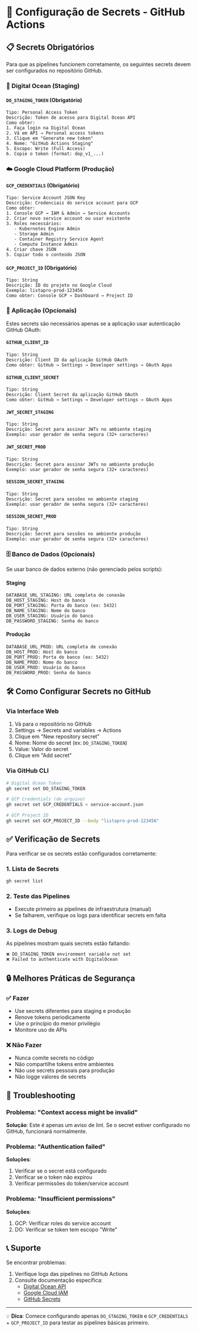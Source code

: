 # 🔑 Configuração de Secrets - GitHub Actions

## 📋 Secrets Obrigatórios

Para que as pipelines funcionem corretamente, os seguintes secrets devem ser configurados no repositório GitHub.

### 🌊 Digital Ocean (Staging)

#### `DO_STAGING_TOKEN` (Obrigatório)
```
Tipo: Personal Access Token
Descrição: Token de acesso para Digital Ocean API
Como obter:
1. Faça login na Digital Ocean
2. Vá em API → Personal access tokens
3. Clique em "Generate new token"
4. Nome: "GitHub Actions Staging"
5. Escopo: Write (Full Access)
6. Copie o token (format: dop_v1_...)
```

### ☁️ Google Cloud Platform (Produção)

#### `GCP_CREDENTIALS` (Obrigatório)
```
Tipo: Service Account JSON Key
Descrição: Credenciais do service account para GCP
Como obter:
1. Console GCP → IAM & Admin → Service Accounts
2. Criar novo service account ou usar existente
3. Roles necessários:
   - Kubernetes Engine Admin
   - Storage Admin
   - Container Registry Service Agent
   - Compute Instance Admin
4. Criar chave JSON
5. Copiar todo o conteúdo JSON
```

#### `GCP_PROJECT_ID` (Obrigatório)
```
Tipo: String
Descrição: ID do projeto no Google Cloud
Exemplo: listapro-prod-123456
Como obter: Console GCP → Dashboard → Project ID
```

### 🔐 Aplicação (Opcionais)

Estes secrets são necessários apenas se a aplicação usar autenticação GitHub OAuth:

#### `GITHUB_CLIENT_ID`
```
Tipo: String  
Descrição: Client ID da aplicação GitHub OAuth
Como obter: GitHub → Settings → Developer settings → OAuth Apps
```

#### `GITHUB_CLIENT_SECRET`
```
Tipo: String
Descrição: Client Secret da aplicação GitHub OAuth  
Como obter: GitHub → Settings → Developer settings → OAuth Apps
```

#### `JWT_SECRET_STAGING`
```
Tipo: String
Descrição: Secret para assinar JWTs no ambiente staging
Exemplo: usar gerador de senha segura (32+ caracteres)
```

#### `JWT_SECRET_PROD`
```
Tipo: String
Descrição: Secret para assinar JWTs no ambiente produção
Exemplo: usar gerador de senha segura (32+ caracteres)
```

#### `SESSION_SECRET_STAGING`
```
Tipo: String
Descrição: Secret para sessões no ambiente staging
Exemplo: usar gerador de senha segura (32+ caracteres)
```

#### `SESSION_SECRET_PROD`
```
Tipo: String
Descrição: Secret para sessões no ambiente produção
Exemplo: usar gerador de senha segura (32+ caracteres)
```

### 🗄️ Banco de Dados (Opcionais)

Se usar banco de dados externo (não gerenciado pelos scripts):

#### Staging
```
DATABASE_URL_STAGING: URL completa de conexão
DB_HOST_STAGING: Host do banco
DB_PORT_STAGING: Porta do banco (ex: 5432)
DB_NAME_STAGING: Nome do banco
DB_USER_STAGING: Usuário do banco
DB_PASSWORD_STAGING: Senha do banco
```

#### Produção
```
DATABASE_URL_PROD: URL completa de conexão
DB_HOST_PROD: Host do banco
DB_PORT_PROD: Porta do banco (ex: 5432)
DB_NAME_PROD: Nome do banco
DB_USER_PROD: Usuário do banco
DB_PASSWORD_PROD: Senha do banco
```

## 🛠️ Como Configurar Secrets no GitHub

### Via Interface Web
1. Vá para o repositório no GitHub
2. Settings → Secrets and variables → Actions
3. Clique em "New repository secret"
4. Nome: Nome do secret (ex: `DO_STAGING_TOKEN`)
5. Value: Valor do secret
6. Clique em "Add secret"

### Via GitHub CLI
```bash
# Digital Ocean Token
gh secret set DO_STAGING_TOKEN

# GCP Credentials (de arquivo)
gh secret set GCP_CREDENTIALS < service-account.json

# GCP Project ID
gh secret set GCP_PROJECT_ID --body "listapro-prod-123456"
```

## ✅ Verificação de Secrets

Para verificar se os secrets estão configurados corretamente:

### 1. Lista de Secrets
```bash
gh secret list
```

### 2. Teste das Pipelines
- Execute primeiro as pipelines de infraestrutura (manual)
- Se falharem, verifique os logs para identificar secrets em falta

### 3. Logs de Debug
As pipelines mostram quais secrets estão faltando:
```
❌ DO_STAGING_TOKEN environment variable not set
❌ Failed to authenticate with DigitalOcean
```

## 🔒 Melhores Práticas de Segurança

### ✅ Fazer
- Use secrets diferentes para staging e produção
- Renove tokens periodicamente
- Use o princípio do menor privilégio
- Monitore uso de APIs

### ❌ Não Fazer
- Nunca comite secrets no código
- Não compartilhe tokens entre ambientes
- Não use secrets pessoais para produção
- Não logge valores de secrets

## 🚨 Troubleshooting

### Problema: "Context access might be invalid"
**Solução**: Este é apenas um aviso de lint. Se o secret estiver configurado no GitHub, funcionará normalmente.

### Problema: "Authentication failed"
**Soluções**:
1. Verificar se o secret está configurado
2. Verificar se o token não expirou
3. Verificar permissões do token/service account

### Problema: "Insufficient permissions"
**Soluções**:
1. GCP: Verificar roles do service account
2. DO: Verificar se token tem escopo "Write"

## 📞 Suporte

Se encontrar problemas:
1. Verifique logs das pipelines no GitHub Actions
2. Consulte documentação específica:
   - [Digital Ocean API](https://docs.digitalocean.com/reference/api/)
   - [Google Cloud IAM](https://cloud.google.com/iam/docs)
   - [GitHub Secrets](https://docs.github.com/en/actions/security-guides/encrypted-secrets)

---

💡 **Dica**: Comece configurando apenas `DO_STAGING_TOKEN` e `GCP_CREDENTIALS` + `GCP_PROJECT_ID` para testar as pipelines básicas primeiro.
